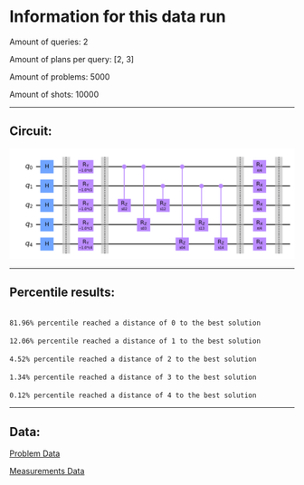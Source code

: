# Information for this data run

Amount of queries: 2

Amount of plans per query: [2, 3]

Amount of problems: 5000

Amount of shots: 10000

<hr>

## Circuit:

![Circuit](circuit.png)

<hr>

## Percentile results:

```

81.96% percentile reached a distance of 0 to the best solution

12.06% percentile reached a distance of 1 to the best solution

4.52% percentile reached a distance of 2 to the best solution

1.34% percentile reached a distance of 3 to the best solution

0.12% percentile reached a distance of 4 to the best solution

```

<hr>

## Data:

[Problem Data](problems.csv)

[Measurements Data](measurements.csv)

